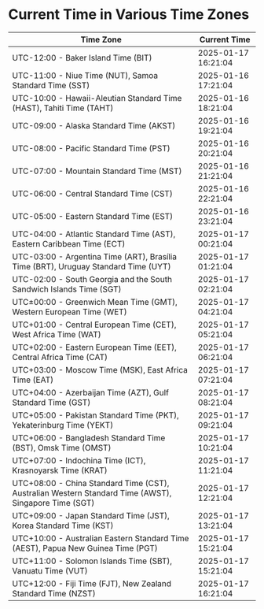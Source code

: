 # Current Time in Various Time Zones

| Time Zone | Current Time |
|-----------|--------------|
| UTC-12:00 - Baker Island Time (BIT) | 2025-01-17 16:21:04 |
| UTC-11:00 - Niue Time (NUT), Samoa Standard Time (SST) | 2025-01-16 17:21:04 |
| UTC-10:00 - Hawaii-Aleutian Standard Time (HAST), Tahiti Time (TAHT) | 2025-01-16 18:21:04 |
| UTC-09:00 - Alaska Standard Time (AKST) | 2025-01-16 19:21:04 |
| UTC-08:00 - Pacific Standard Time (PST) | 2025-01-16 20:21:04 |
| UTC-07:00 - Mountain Standard Time (MST) | 2025-01-16 21:21:04 |
| UTC-06:00 - Central Standard Time (CST) | 2025-01-16 22:21:04 |
| UTC-05:00 - Eastern Standard Time (EST) | 2025-01-16 23:21:04 |
| UTC-04:00 - Atlantic Standard Time (AST), Eastern Caribbean Time (ECT) | 2025-01-17 00:21:04 |
| UTC-03:00 - Argentina Time (ART), Brasília Time (BRT), Uruguay Standard Time (UYT) | 2025-01-17 01:21:04 |
| UTC-02:00 - South Georgia and the South Sandwich Islands Time (SGT) | 2025-01-17 02:21:04 |
| UTC±00:00 - Greenwich Mean Time (GMT), Western European Time (WET) | 2025-01-17 04:21:04 |
| UTC+01:00 - Central European Time (CET), West Africa Time (WAT) | 2025-01-17 05:21:04 |
| UTC+02:00 - Eastern European Time (EET), Central Africa Time (CAT) | 2025-01-17 06:21:04 |
| UTC+03:00 - Moscow Time (MSK), East Africa Time (EAT) | 2025-01-17 07:21:04 |
| UTC+04:00 - Azerbaijan Time (AZT), Gulf Standard Time (GST) | 2025-01-17 08:21:04 |
| UTC+05:00 - Pakistan Standard Time (PKT), Yekaterinburg Time (YEKT) | 2025-01-17 09:21:04 |
| UTC+06:00 - Bangladesh Standard Time (BST), Omsk Time (OMST) | 2025-01-17 10:21:04 |
| UTC+07:00 - Indochina Time (ICT), Krasnoyarsk Time (KRAT) | 2025-01-17 11:21:04 |
| UTC+08:00 - China Standard Time (CST), Australian Western Standard Time (AWST), Singapore Time (SGT) | 2025-01-17 12:21:04 |
| UTC+09:00 - Japan Standard Time (JST), Korea Standard Time (KST) | 2025-01-17 13:21:04 |
| UTC+10:00 - Australian Eastern Standard Time (AEST), Papua New Guinea Time (PGT) | 2025-01-17 15:21:04 |
| UTC+11:00 - Solomon Islands Time (SBT), Vanuatu Time (VUT) | 2025-01-17 15:21:04 |
| UTC+12:00 - Fiji Time (FJT), New Zealand Standard Time (NZST) | 2025-01-17 16:21:04 |
